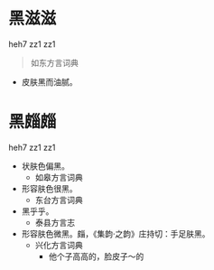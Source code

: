 # 黑滋滋
heh7 zz1 zz1
> 如东方言词典
- 皮肤黑而油腻。









# 黑㿳㿳
heh7 zz1 zz1
+ 状肤色偏黑。
  * 如皋方言词典
+ 形容肤色很黑。
  * 东台方言词典
+ 黑乎乎。
  * 泰县方言志
+ 形容肤色微黑。㿳，《集韵·之韵》庄持切：手足肤黑。
  * 兴化方言词典
    - 他个子高高的，脸皮子～的
